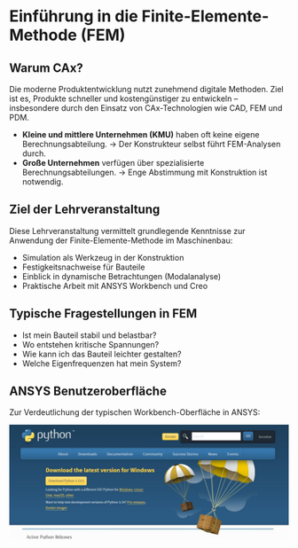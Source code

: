 # Einführung in die Finite-Elemente-Methode (FEM)

## Warum CAx?

Die moderne Produktentwicklung nutzt zunehmend digitale Methoden. Ziel ist es, Produkte schneller und kostengünstiger zu entwickeln – insbesondere durch den Einsatz von CAx-Technologien wie CAD, FEM und PDM.

- **Kleine und mittlere Unternehmen (KMU)** haben oft keine eigene Berechnungsabteilung. → Der Konstrukteur selbst führt FEM-Analysen durch.
- **Große Unternehmen** verfügen über spezialisierte Berechnungsabteilungen. → Enge Abstimmung mit Konstruktion ist notwendig.

## Ziel der Lehrveranstaltung

Diese Lehrveranstaltung vermittelt grundlegende Kenntnisse zur Anwendung der Finite-Elemente-Methode im Maschinenbau:

- Simulation als Werkzeug in der Konstruktion
- Festigkeitsnachweise für Bauteile
- Einblick in dynamische Betrachtungen (Modalanalyse)
- Praktische Arbeit mit ANSYS Workbench und Creo

## Typische Fragestellungen in FEM

- Ist mein Bauteil stabil und belastbar?
- Wo entstehen kritische Spannungen?
- Wie kann ich das Bauteil leichter gestalten?
- Welche Eigenfrequenzen hat mein System?

## ANSYS Benutzeroberfläche

Zur Verdeutlichung der typischen Workbench-Oberfläche in ANSYS:

![ANSYS Workbench Screenshot](../media/ansys/Clipboard01.jpg)

